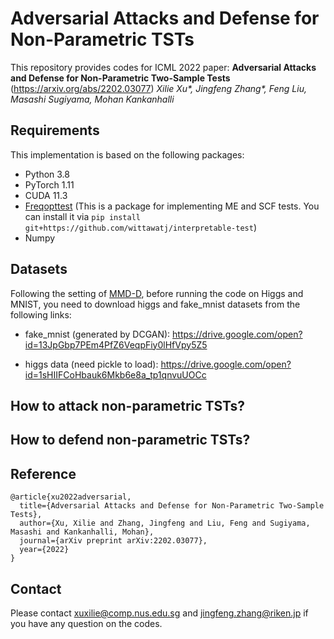 # Adversarial Attacks and Defense for Non-Parametric TSTs

This repository provides codes for ICML 2022 paper: **Adversarial Attacks and Defense for Non-Parametric Two-Sample Tests** (https://arxiv.org/abs/2202.03077) *Xilie Xu\*, Jingfeng Zhang\*, Feng Liu, Masashi Sugiyama, Mohan Kankanhalli*

## Requirements
This implementation is based on the following packages:
+ Python 3.8
+ PyTorch 1.11
+ CUDA 11.3
+ [Freqopttest](https://github.com/wittawatj/interpretable-test) (This is a package for implementing ME and SCF tests. You can install it via ```pip install git+https://github.com/wittawatj/interpretable-test```)
+ Numpy

## Datasets
Following the setting of [MMD-D](https://github.com/fengliu90/DK-for-TST), before running the code on Higgs and MNIST, you need to download higgs and fake_mnist datasets from the following links:
+ fake_mnist (generated by DCGAN): https://drive.google.com/open?id=13JpGbp7PEm4PfZ6VeqpFiy0lHfVpy5Z5

+ higgs data (need pickle to load): https://drive.google.com/open?id=1sHIIFCoHbauk6Mkb6e8a_tp1qnvuUOCc


## How to attack non-parametric TSTs?


## How to defend non-parametric TSTs?

## Reference
```
@article{xu2022adversarial,
  title={Adversarial Attacks and Defense for Non-Parametric Two-Sample Tests},
  author={Xu, Xilie and Zhang, Jingfeng and Liu, Feng and Sugiyama, Masashi and Kankanhalli, Mohan},
  journal={arXiv preprint arXiv:2202.03077},
  year={2022}
}
```

## Contact
Please contact xuxilie@comp.nus.edu.sg and jingfeng.zhang@riken.jp if you have any question on the codes.
